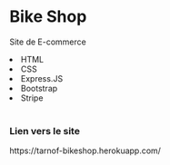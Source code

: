 # Bike Shop
Site de E-commerce
<br>
<li>HTML</li>
<li>CSS</li>
<li>Express.JS</li>
<li>Bootstrap</li>
<li>Stripe</li>
<br>
<h3>Lien vers le site</h3>
https://tarnof-bikeshop.herokuapp.com/

